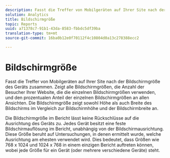 ```yaml
---
description: Fasst die Treffer von Mobilgeräten auf Ihrer Site nach der Bildschirmgröße des Geräts zusammen. Zeigt alle Bildschirmgrößen, die Anzahl der Besucher Ihrer Website, die die einzelnen Bildschirmgrößen verwenden, und den prozentualen Anteil der einzelnen Bildschirmgrößen an allen Ansichten. Die Bildschirmgröße zeigt sowohl Höhe als auch Breite des Bildschirms im Vergleich zur Bildschirmhöhe und der Bildschirmbreite an.
solution: Analytics
title: Bildschirmgröße
topic: Reports
uuid: a71378c7-91b1-43da-8583-fbbdc5df39ba
translation-type: tm+mt
source-git-commit: 16ba0b12e0f70112f4c10804d0a13c278388ecc2

---
```



# Bildschirmgröße

Fasst die Treffer von Mobilgeräten auf Ihrer Site nach der Bildschirmgröße des Geräts zusammen. Zeigt alle Bildschirmgrößen, die Anzahl der Besucher Ihrer Website, die die einzelnen Bildschirmgrößen verwenden, und den prozentualen Anteil der einzelnen Bildschirmgrößen an allen Ansichten. Die Bildschirmgröße zeigt sowohl Höhe als auch Breite des Bildschirms im Vergleich zur Bildschirmhöhe und der Bildschirmbreite an.

Die Bildschirmgröße im Bericht lässt keine Rückschlüsse auf die Ausrichtung des Geräts zu. Jedes Gerät besitzt eine feste Bildschirmauflösung im Bericht, unabhängig von der Bildschirmausrichtung. Diese Größe beruht auf Untersuchungen, in denen ermittelt wurde, welche Ausrichtung am ehesten verwendet wird. Dies bedeutet, dass Größen wie 768 x 1024 und 1024 x 768 in einem einzigen Bericht auftreten können, wobei jede Größe für ein Gerät (oder mehrere verschiedene Geräte) steht.
